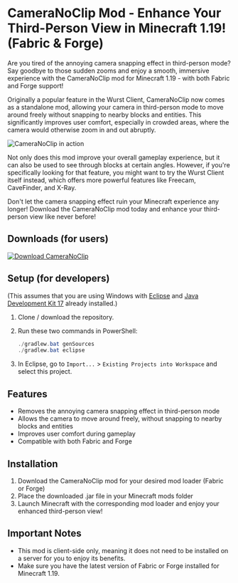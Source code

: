 # CameraNoClip Mod - Enhance Your Third-Person View in Minecraft 1.19! (Fabric & Forge)

Are you tired of the annoying camera snapping effect in third-person mode? Say goodbye to those sudden zooms and enjoy a smooth, immersive experience with the CameraNoClip mod for Minecraft 1.19 - with both Fabric and Forge support!

Originally a popular feature in the Wurst Client, CameraNoClip now comes as a standalone mod, allowing your camera in third-person mode to move around freely without snapping to nearby blocks and entities. This significantly improves user comfort, especially in crowded areas, where the camera would otherwise zoom in and out abruptly.

![CameraNoClip in action](https://user-images.githubusercontent.com/10100202/234970979-40c2db39-acaf-4c77-a150-73a55b7ef8e1.png)

Not only does this mod improve your overall gameplay experience, but it can also be used to see through blocks at certain angles. However, if you're specifically looking for that feature, you might want to try the Wurst Client itself instead, which offers more powerful features like Freecam, CaveFinder, and X-Ray.

Don't let the camera snapping effect ruin your Minecraft experience any longer! Download the CameraNoClip mod today and enhance your third-person view like never before!

## Downloads (for users)
[![Download CameraNoClip](https://user-images.githubusercontent.com/10100202/235197436-70c0f2a0-347a-4355-ae85-60e35ed29756.png)](https://www.wimods.net/cameranoclip/download/?utm_source=GitHub&utm_medium=CameraNoClip&utm_campaign=README.md&utm_content=Download+CameraNoClip)

## Setup (for developers)
(This assumes that you are using Windows with [Eclipse](https://www.eclipse.org/downloads/) and [Java Development Kit 17](https://adoptium.net/?variant=openjdk17&jvmVariant=hotspot) already installed.)

1. Clone / download the repository.

2. Run these two commands in PowerShell:

   ```powershell
   ./gradlew.bat genSources
   ./gradlew.bat eclipse
   ```

3. In Eclipse, go to `Import...` > `Existing Projects into Workspace` and select this project.

## Features
- Removes the annoying camera snapping effect in third-person mode
- Allows the camera to move around freely, without snapping to nearby blocks and entities
- Improves user comfort during gameplay
- Compatible with both Fabric and Forge

## Installation
1. Download the CameraNoClip mod for your desired mod loader (Fabric or Forge)
2. Place the downloaded .jar file in your Minecraft mods folder
3. Launch Minecraft with the corresponding mod loader and enjoy your enhanced third-person view!

## Important Notes
- This mod is client-side only, meaning it does not need to be installed on a server for you to enjoy its benefits.
- Make sure you have the latest version of Fabric or Forge installed for Minecraft 1.19.
